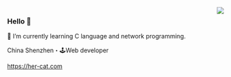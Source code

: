 <img align="right" src="https://github-readme-stats.vercel.app/api?username=her-cat&hide_title=true" />

### Hello 👋

🌱 I’m currently learning C language and network programming.

China Shenzhen・🕹Web developer

https://her-cat.com
